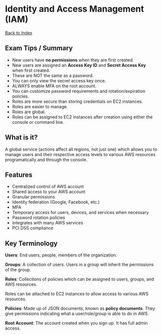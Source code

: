 # Identity and Access Management (IAM)

[Back to Index](../../README.md)

## Exam Tips / Summary

- New users have **no permissions** when they are first created.
- New users are assigned an **Access Key ID** and **Secret Access Key** when first created.
- These are NOT the same as a password.
- You can only view the secret access key once.
- ALWAYS enable MFA on the root account.
- You can customize password requirements and rotation/expiration policies.
- Roles are more secure than storing credentials on EC2 instances.
- Roles are easier to manage.
- Roles are global.
- Roles can be assigned to EC2 instances after creation using either the console or command line.

## What is it?

A global service (actions affect all regions, not just one) which allows you to manage users and their respective access levels to various AWS resources programatically and through the console.

## Features

- Centralized control of AWS account
- Shared access to your AWS account
- Granular permissions
- Identity federation (Google, Facebook, etc.)
- MFA
- Temporary access for users, devices, and services when necessary
- Password rotation policies
- Integrates with many AWS services
- PCI DSS compliance

## Key Terminology

**Users**: End users, people, members of the organization.

**Groups**: A collection of users. Users in a group will inherit the permissions of the group.

**Roles**: Collections of policies which can be assigned to users, groups, and AWS resources.

Roles can be attached to EC2 instances to allow access to various AWS resources.

**Policies**: Made up of JSON documents, known as **policy documents**. They give permissions indicating what a user/role/group is able to do in AWS.

**Root Account**: The account created when you sign up. It has full admin access.